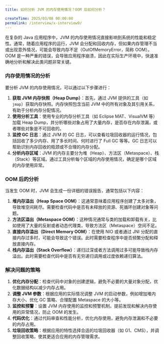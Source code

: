 ```yaml
---
title: 如何分析 JVM 的内存使用情况？OOM 后如何分析？

createTime: 2025/03/08 00:00:00
permalink: /interview/x-interview9/
---
```


在复杂的 Java 应用程序中，JVM 的内存使用情况直接影响到系统的性能和稳定性。通常，随着应用程序的运行，JVM 会分配和回收内存，但如果内存管理不当或出现意外情况，可能会导致内存不足（OutOfMemoryError，简称 OOM）。OOM 是一种严重的错误，会导致应用程序崩溃，因此在实际生产环境中，快速准确地分析和解决此类问题非常关键。

### 内存使用情况的分析
要分析 JVM 的内存使用情况，可以通过以下步骤进行：

1. **获取 JVM 内存快照（Heap Dump）**：首先，通过 JVM 提供的工具（如 `jmap`）获取内存快照。内存快照包含当前 JVM 中的所有对象及其引用关系，有助于分析内存分配情况。
2. **使用分析工具**：使用专业的内存分析工具（如 Eclipse MAT、VisualVM 等）加载 Heap Dump，并分析哪些对象占用了大量内存，是否存在内存泄漏，或者哪些对象是不可回收的。
3. **监控 GC 日志**：通过 JVM 的 GC 日志，可以查看垃圾回收器的运行情况，包括回收了多少内存、用了多长时间、何时进行了 Full GC 等等。GC 日志可以帮助识别内存回收的瓶颈或不合理的内存分配。
4. **分析内存区域**：JVM 的内存主要分为堆（Heap）、方法区（Metaspace）、栈（Stack）等区域。通过工具分析每个区域的内存使用情况，确定是哪个区域的内存使用异常。

### OOM 后的分析
当发生 OOM 时，JVM 会生成一份详细的错误报告，通常包括以下内容：

1. **堆内存溢出（Heap Space OOM）**：这通常意味着应用程序创建了太多对象，导致堆空间耗尽。需要检查代码中是否有未释放的资源、死循环创建对象等问题。
2. **方法区溢出（Metaspace OOM）**：这种情况通常与类的加载和卸载有关，比如使用了大量的反射或者动态代理类，导致方法区（Metaspace）空间不足。
3. **直接内存溢出（Direct Memory OOM）**：在使用 NIO 或者通过 JNI 分配的直接内存过多时，可能会导致这个错误。此时需要检查程序中是否频繁分配和释放直接内存。
4. **栈内存溢出（Stack Overflow）**：递归过深或者方法调用过多可能导致栈内存溢出。此时需要检查代码中是否有无穷递归调用或过度依赖递归算法。

### 解决问题的策略
1. **优化内存分配**：检查代码中对象的创建逻辑，避免不必要的大量对象分配，优化数据结构以减少内存占用。
2. **调整 JVM 参数**：根据应用的实际情况调整 JVM 的启动参数，例如增加堆内存大小、优化 GC 策略、合理配置 Metaspace 的大小等。
3. **监控和预警**：设置 JVM 内存使用的监控和预警机制，提前发现和解决内存使用的异常情况，防止 OOM 的发生。
4. **代码优化**：通过代码审查和性能分析，优化内存使用，避免内存泄漏和不必要的内存占用。
5. **垃圾回收策略**：根据应用的特性选择合适的垃圾回收器（如 G1、CMS），并调整回收策略，使其更适合应用的内存管理需求。
